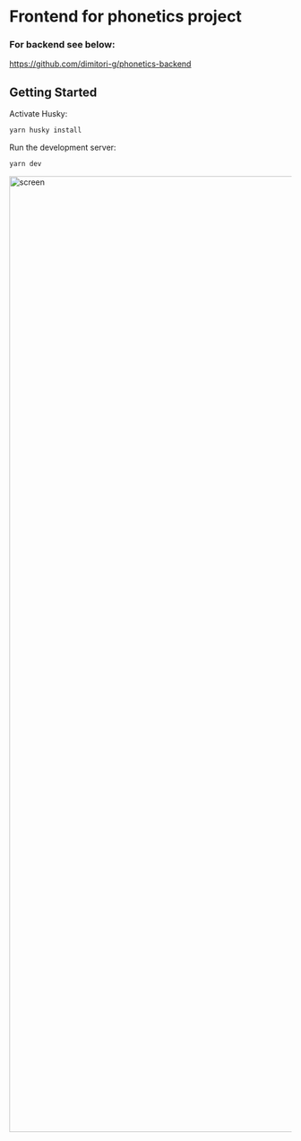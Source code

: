 # Frontend for phonetics project

### For backend see below:

https://github.com/dimitori-g/phonetics-backend

## Getting Started

Activate Husky:

```bash
yarn husky install
```

Run the development server:

```bash
yarn dev
```

<img width="1705" alt="screen" src="https://github.com/dimitori-g/phonetics-frontend/assets/37291504/08646b45-c189-4853-9c23-5cd0435be03f">
